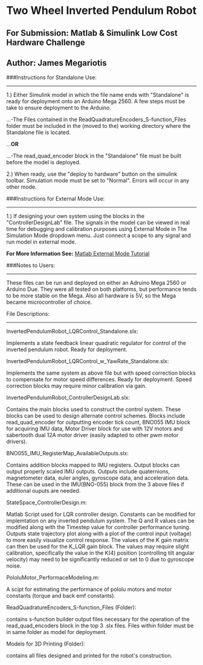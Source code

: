 
# **Two Wheel Inverted Pendulum Robot**
## For Submission: Matlab & Simulink Low Cost Hardware Challenge
## Author: James Megariotis

###Instructions for Standalone Use:
________________________________

1.) Either Simulink model in which the file name ends with "Standalone" is ready for deployment onto an Arduino Mega 2560. A few steps must be take to ensure deployment to the Arduino.

...-The Files contained in the ReadQuadratureEncoders_S-function_Files folder must be included in the (moved to the) working directory where the Standalone file is located.

...**OR**
    
...-The read_quad_encoder block in the "Standalone" file must be built before the model is deployed.

2.) When ready, use the "deploy to hardware" button on the simulink toolbar. Simulation mode must be set to "Normal". Errors will occur in any other mode.



###Instructions for External Mode Use:
___________________________________

1.) If designing your own system using the blocks in the "ControllerDesignLab" file. The signals in the model can be viewed in real time for debugging and calibration purposes using External Mode in The Simulation Mode dropdown menu. Just connect a scope to any signal and run model in external mode.

**For More Information See:** [Matlab External Mode Tutorial](http://www.mathworks.com/help/supportpkg/arduino/ug/tune-and-monitor-model-running-on-arduino-mega-2560-hardware.html)


###Notes to Users:
_______________

These files can be run and deployed on either an Adruino Mega 2560 or Arduino Due. They were all tested on both platforms, but performance tends to be more stable on the Mega. Also all hardware is 5V, so the Mega became microcontroller of choice.


File Descriptions:
__________________

InvertedPendulumRobot_LQRControl_Standalone.slx:

Implements a state feedback linear quadratic regulator for control of the inverted pendulum robot. Ready for deployment.


InvertedPendulumRobot_LQRControl_w_YawRate_Standalone.slx: 

Implements the same system as above file but with speed correction blocks to compensate for motor speed differences. Ready for deployment. Speed correction blocks may require minor calibration via gain.


InvertedPendulumRobot_ControllerDesignLab.slx: 

Contains the main blocks used to construct the control system. These blocks can be used to design alternate control schemes. Blocks include read_quad_encoder for outputting encoder tick count, BNO055 IMU block for acquiring IMU data, Motor Driver block for use with 12V motors and sabertooth dual 12A motor driver (easily adapted to other pwm motor drivers).


BNO055_IMU_RegisterMap_AvailableOutputs.slx: 

Contains addition blocks mapped to IMU registers. Output blocks can output properly scaled IMU outputs. Outputs include quaternions, magnetometer data, euler angles, gyroscope data, and acceleration data. These can be used in the IMU(BNO-055) block from the 3 above files if additional ouputs are needed.


StateSpace_ControllerDesign.m: 

Matlab Script used for LQR controller design. Constants can be modified for implemtation on any inverted pendulum system. The Q and R values can be modified along with the Timestep value for controller performance tuning. Outputs state trajectory plot along with a plot of the control input (voltage) to more easily visualize control response. The values of the K gain matrix can then be used for the K_LQR gain block. The values may require slight calibration, specifically the value in the K(4) position (controlling tilt angular velocity) may need to be significantly reduced or set to 0 due to gyroscope noise.


PololuMotor_PerformaceModeling.m: 

A scipt for estimating the performance of pololu motors and motor constants (torque and back emf constants).


ReadQuadratureEncoders_S-function_Files (Folder): 

contains s-function builder output files necessary for the operation of the read_quad_encoders block in the top 3 .slx files. Files within folder must be in same folder as model for deployment.


Models for 3D Printing (Folder): 

contains all files designed and printed for the robot's construction.
